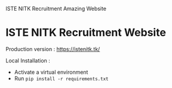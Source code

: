 ISTE NITK Recruitment Amazing Website
# ISTE NITK Recruitment Website

Production version : https://istenitk.tk/

Local Installation : 
  - Activate a virtual environment
  - Run `pip install -r requirements.txt`
